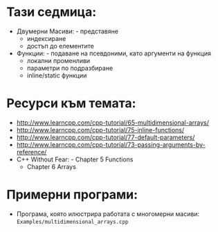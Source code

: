 # Тази седмица:
  - Двумерни Масиви:
        - представяне
	- индексиране
	- достъп до елементите
  - Функции:
        - подаване на псевдоними, като аргументи на функция
	- локални променливи
	- параметри по подразбиране
	- inline/static функции

# Ресурси към темата:
  - http://www.learncpp.com/cpp-tutorial/65-multidimensional-arrays/
  - http://www.learncpp.com/cpp-tutorial/75-inline-functions/
  - http://www.learncpp.com/cpp-tutorial/77-default-parameters/
  - http://www.learncpp.com/cpp-tutorial/73-passing-arguments-by-reference/
  - C++ Without Fear:
        - Chapter 5 Functions
	- Chapter 6 Arrays

# Примерни програми:
  * Програма, която илюстрира работата с многомерни масиви:
        `Examples/multidimensional_arrays.cpp`